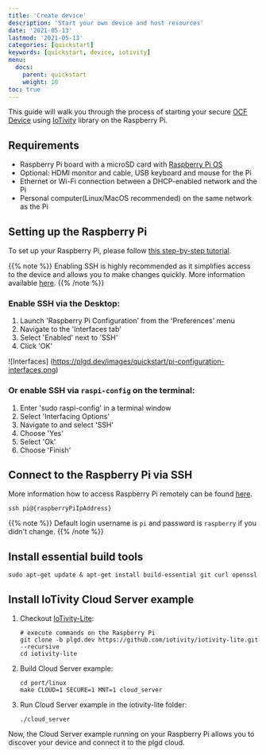 ```yaml
---
title: 'Create device'
description: 'Start your own device and host resources'
date: '2021-05-13'
lastmod: '2021-05-13'
categories: [quickstart]
keywords: [quickstart, device, iotivity]
menu:
  docs:
    parent: quickstart
    weight: 10
toc: true
---
```

This guide will walk you through the process of starting your secure [OCF Device](https://openconnectivity.org/specs/OCF_Device_Specification_v2.2.3.pdf) using [IoTivity](https://iotivity.org/) library on the Raspberry Pi.

## Requirements
- Raspberry Pi board with a microSD card with [Raspberry Pi OS](https://www.raspberrypi.org/software/operating-systems/#raspberry-pi-os-32-bit)
- Optional: HDMI monitor and cable, USB keyboard and mouse for the Pi
- Ethernet or Wi-Fi connection between a DHCP-enabled network and the Pi
- Personal computer(Linux/MacOS recommended) on the same network as the Pi

## Setting up the Raspberry Pi
To set up your Raspberry Pi, please follow [this step-by-step tutorial](https://projects.raspberrypi.org/en/projects/raspberry-pi-setting-up).
    
{{% note %}}
Enabling SSH is highly recommended as it simplifies access to the device and allows you to make changes quickly. More information available [here](https://www.raspberrypi.org/documentation/remote-access/ssh/README.md).
{{% /note %}}

### Enable SSH via the Desktop:

1. Launch 'Raspberry Pi Configuration' from the 'Preferences' menu
2. Navigate to the 'Interfaces tab'
3. Select 'Enabled' next to 'SSH'
4. Click 'OK'


![Interfaces] (https://plgd.dev/images/quickstart/pi-configuration-interfaces.png)

### Or enable SSH via `raspi-config` on the terminal:

1. Enter 'sudo raspi-config' in a terminal window
2. Select 'Interfacing Options'
3. Navigate to and select 'SSH'
4. Choose 'Yes'
5. Select 'Ok'
6. Choose 'Finish'


## Connect to the Raspberry Pi via SSH
More information how to access Raspberry Pi remotely can be found [here](https://www.raspberrypi.org/documentation/remote-access/ssh/unix.md).

```shell script
ssh pi@{raspberryPiIpAddress}  
```
{{% note %}}
Default login username is `pi` and password is `raspberry` if you didn't change.
{{% /note %}}

## Install essential build tools
```shell script
sudo apt-get update & apt-get install build-essential git curl openssl
```

## Install IoTivity Cloud Server example 
1. Checkout [IoTivity-Lite](https://github.com/iotivity/iotivity-lite):
    ```shell script
    # execute commands on the Raspberry Pi
    git clone -b plgd.dev https://github.com/iotivity/iotivity-lite.git --recursive
    cd iotivity-lite
    ```

2. Build Cloud Server example:
    ```shell script
    cd port/linux
    make CLOUD=1 SECURE=1 MNT=1 cloud_server 
    ```   

3. Run Cloud Server example in the iotivity-lite folder:
    ```shell script
    ./cloud_server 
    ```
    
Now, the Cloud Server example running on your Raspberry Pi allows you to discover your device and connect it to the plgd cloud.
